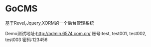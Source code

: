 GoCMS
=====

基于Revel,Jquery,XORM的一个后台管理系统

Demo测试地址:http://admin.6574.com.cn/
账号:test, test001, test002, test003
密码:123456
